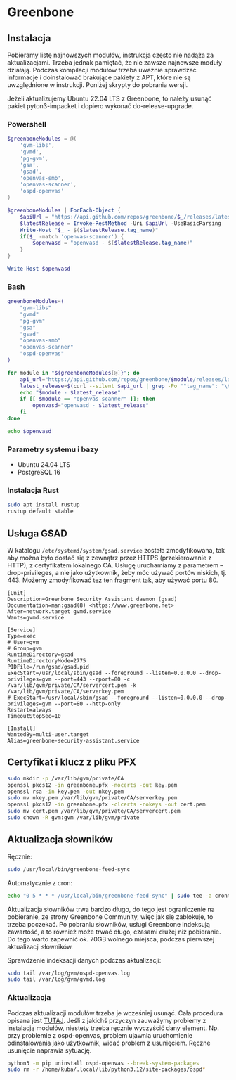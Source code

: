 
# Greenbone

## Instalacja

Pobieramy listę najnowszych modułów, instrukcja często nie nadąża za aktualizacjami. Trzeba jednak pamiętać, że nie zawsze najnowsze moduły działają. Podczas kompilacji modułów trzeba uważnie sprawdzać informacje i doinstalować brakujące pakiety z APT, które nie są uwzględnione w instrukcji. Poniżej skrypty do pobrania wersji.

Jeżeli aktualizujemy Ubuntu 22.04 LTS z Greenbone, to należy usunąć pakiet pyton3-impacket i dopiero wykonać do-release-upgrade.

### Powershell

```powershell
$greenboneModules = @(
    'gvm-libs',
    'gvmd',
    'pg-gvm',
    'gsa',
    'gsad',
    'openvas-smb',
    'openvas-scanner',
    'ospd-openvas'
)

$greenboneModules | ForEach-Object {
    $apiUrl = "https://api.github.com/repos/greenbone/$_/releases/latest"
    $latestRelease = Invoke-RestMethod -Uri $apiUrl -UseBasicParsing
    Write-Host "$_ - $($latestRelease.tag_name)"
    if($_ -match 'openvas-scanner') { 
        $openvasd = "openvasd - $($latestRelease.tag_name)"
    }
}

Write-Host $openvasd
```

### Bash

```bash
greenboneModules=(
    "gvm-libs"
    "gvmd"
    "pg-gvm"
    "gsa"
    "gsad"
    "openvas-smb"
    "openvas-scanner"
    "ospd-openvas"
)

for module in "${greenboneModules[@]}"; do
    api_url="https://api.github.com/repos/greenbone/$module/releases/latest"
    latest_release=$(curl --silent $api_url | grep -Po '"tag_name": "\K.*?(?=")')
    echo "$module - $latest_release"
    if [[ $module == "openvas-scanner" ]]; then
        openvasd="openvasd - $latest_release"
    fi
done

echo $openvasd
```

### Parametry systemu i bazy

* Ubuntu 24.04 LTS
* PostgreSQL 16

### Instalacja Rust

```bash
sudo apt install rustup
rustup default stable
```

## Usługa GSAD

W katalogu `/etc/systemd/system/gsad.service` została zmodyfikowana, tak aby można było dostać się z zewnątrz przez HTTPS (przekierowanie z HTTP), z certyfikatem lokalnego CA. Usługę uruchamiamy z parametrem –drop-privileges, a nie jako użytkownik, żeby móc używać portów niskich, tj. 443. Możemy zmodyfikować też ten fragment tak, aby używać portu 80.

```text
[Unit]
Description=Greenbone Security Assistant daemon (gsad)
Documentation=man:gsad(8) <https://www.greenbone.net>
After=network.target gvmd.service
Wants=gvmd.service

[Service]
Type=exec
# User=gvm
# Group=gvm
RuntimeDirectory=gsad
RuntimeDirectoryMode=2775
PIDFile=/run/gsad/gsad.pid
ExecStart=/usr/local/sbin/gsad --foreground --listen=0.0.0.0 --drop-privileges=gvm --port=443 --rport=80 -c /var/lib/gvm/private/CA/servercert.pem -k /var/lib/gvm/private/CA/serverkey.pem
# ExecStart=/usr/local/sbin/gsad --foreground --listen=0.0.0.0 --drop-privileges=gvm --port=80 --http-only
Restart=always
TimeoutStopSec=10

[Install]
WantedBy=multi-user.target
Alias=greenbone-security-assistant.service
```

## Certyfikat i klucz z pliku PFX

```bash
sudo mkdir -p /var/lib/gvm/private/CA
openssl pkcs12 -in greenbone.pfx -nocerts -out key.pem
openssl rsa -in key.pem -out nkey.pem
sudo mv nkey.pem /var/lib/gvm/private/CA/serverkey.pem
openssl pkcs12 -in greenbone.pfx -clcerts -nokeys -out cert.pem
sudo mv cert.pem /var/lib/gvm/private/CA/servercert.pem
sudo chown -R gvm:gvm /var/lib/gvm/private
```

## Aktualizacja słowników

Ręcznie:

```bash
sudo /usr/local/bin/greenbone-feed-sync
```

Automatycznie z cron:

```bash
echo "0 5 * * * /usr/local/bin/greenbone-feed-sync" | sudo tee -a crontab
```

Aktualizacja słowników trwa bardzo długo, do tego jest ograniczenie na pobieranie, ze strony Greenbone Community, więc jak się zablokuje, to trzeba poczekać. Po pobraniu słowników, usługi Greenbone indeksują zawartość, a to również może trwać długo, czasami dłużej niż pobieranie. Do tego warto zapewnić ok. 70GB wolnego miejsca, podczas pierwszej aktualizacji słowników.

Sprawdzenie indeksacji danych podczas aktualizacji:

```bash
sudo tail /var/log/gvm/ospd-openvas.log
sudo tail /var/log/gvm/gvmd.log
```

### Aktualizacja

Podczas aktualizacji modułów trzeba je wcześniej usunąć. Cała procedura opisana jest [TUTAJ](https://greenbone.github.io/docs/latest/22.4/source-build/workflows.html). Jeśli z jakichś przyczyn zauważymy problemy z instalacją modułów, niestety trzeba ręcznie wyczyścić dany element. Np. przy problemie z ospd-openvas, problem ujawnia uruchomienie odinstalowania jako użytkownik, widać problem z usunięciem. Ręczne usunięcie naprawia sytuację.

```bash
python3 -m pip uninstall ospd-openvas --break-system-packages
sudo rm -r /home/kuba/.local/lib/python3.12/site-packages/ospd*
```
